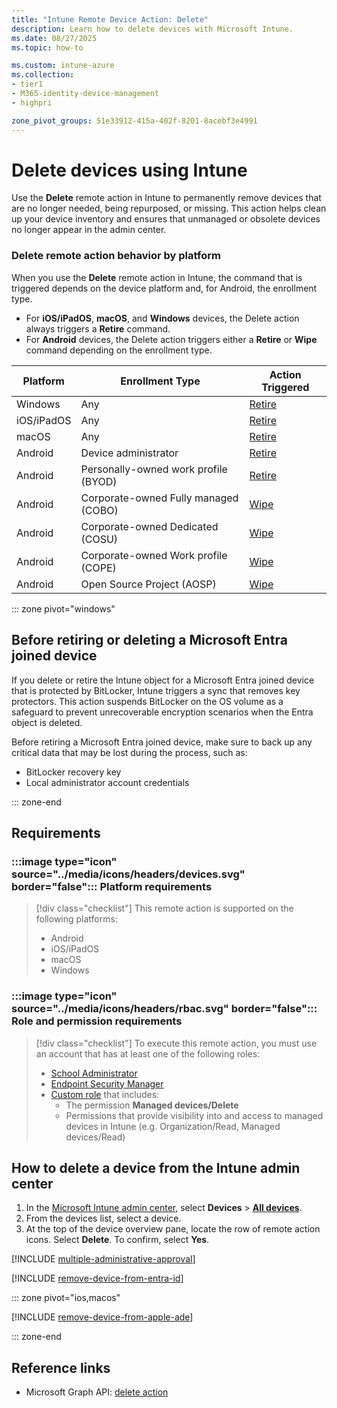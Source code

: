 ```yaml
---
title: "Intune Remote Device Action: Delete"
description: Learn how to delete devices with Microsoft Intune.
ms.date: 08/27/2025
ms.topic: how-to

ms.custom: intune-azure
ms.collection:
- tier1
- M365-identity-device-management
- highpri

zone_pivot_groups: 51e33912-415a-402f-8201-8acebf3e4991
---
```


# Delete devices using Intune

Use the **Delete** remote action in Intune to permanently remove devices that are no longer needed, being repurposed, or missing. This action helps clean up your device inventory and ensures that unmanaged or obsolete devices no longer appear in the admin center.

### Delete remote action behavior by platform

When you use the **Delete** remote action in Intune, the command that is triggered depends on the device platform and, for Android, the enrollment type.

- For **iOS/iPadOS**, **macOS**, and **Windows** devices, the Delete action always triggers a **Retire** command.
- For **Android** devices, the Delete action triggers either a **Retire** or **Wipe** command depending on the enrollment type.

| Platform   | Enrollment Type                      | Action Triggered           |
|------------|--------------------------------------|----------------------------|
| Windows    | Any                                  | [Retire](device-retire.md) |
| iOS/iPadOS | Any                                  | [Retire](device-retire.md) |
| macOS      | Any                                  | [Retire](device-retire.md) |
| Android    | Device administrator                 | [Retire](device-retire.md) |
| Android    | Personally-owned work profile (BYOD) | [Retire](device-retire.md) |
| Android    | Corporate-owned Fully managed (COBO) | [Wipe](device-wipe.md)     |
| Android    | Corporate-owned Dedicated (COSU)     | [Wipe](device-wipe.md)     |
| Android    | Corporate-owned Work profile (COPE)  | [Wipe](device-wipe.md)     |
| Android    | Open Source Project (AOSP)           | [Wipe](device-wipe.md)     |

::: zone pivot="windows"

## Before retiring or deleting a Microsoft Entra joined device

If you delete or retire the Intune object for a Microsoft Entra joined device that is protected by BitLocker, Intune triggers a sync that removes key protectors. This action suspends BitLocker on the OS volume as a safeguard to prevent unrecoverable encryption scenarios when the Entra object is deleted.

Before retiring a Microsoft Entra joined device, make sure to back up any critical data that may be lost during the process, such as:

- BitLocker recovery key
- Local administrator account credentials

::: zone-end

## Requirements

### :::image type="icon" source="../media/icons/headers/devices.svg" border="false"::: Platform requirements

> [!div class="checklist"]
> This remote action is supported on the following platforms:
>
> - Android
> - iOS/iPadOS
> - macOS
> - Windows

### :::image type="icon" source="../media/icons/headers/rbac.svg" border="false"::: Role and permission requirements

> [!div class="checklist"]
> To execute this remote action, you must use an account that has at least one of the following roles:
>
> - [School Administrator][INT-R2]
> - [Endpoint Security Manager][INT-R4]
> - [Custom role][INT-RC] that includes:
>   - The permission **Managed devices/Delete**
>   - Permissions that provide visibility into and access to managed devices in Intune (e.g. Organization/Read, Managed devices/Read)

## How to delete a device from the Intune admin center

1. In the [Microsoft Intune admin center][INT-AC], select **Devices** > [**All devices**][INT-ALLD].
1. From the devices list, select a device.
1. At the top of the device overview pane, locate the row of remote action icons. Select **Delete**. To confirm, select **Yes**.

[!INCLUDE [multiple-administrative-approval](includes/multiple-administrative-approval.md)]

[!INCLUDE [remove-device-from-entra-id](includes/remove-device-from-entra-id.md)]

::: zone pivot="ios,macos"

[!INCLUDE [remove-device-from-apple-ade](includes/remove-device-from-apple-ade.md)]

::: zone-end


## Reference links

- Microsoft Graph API: [delete action][GRAPH-1]

<!--links-->

<!-- admin center links -->

[INT-AC]: https://go.microsoft.com/fwlink/?linkid=2109431
[INT-ALLD]: https://go.microsoft.com/fwlink/?linkid=2333814

<!-- role links -->

[INT-R1]: /intune/intune-service/fundamentals/role-based-access-control-reference#help-desk-operator
[INT-R2]: /intune/intune-service/fundamentals/role-based-access-control-reference#school-administrator
[INT-R4]: /intune/intune-service/fundamentals/role-based-access-control-reference#endpoint-security-manager
[INT-RC]: /intune/intune-service/fundamentals/create-custom-role

<!-- API links -->

[GRAPH-1]: /graph/api/intune-devices-manageddevice-cleanwindowsdevice

[CSP-1]: /windows/client-management/mdm/cleanpc-csp